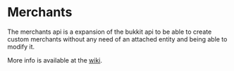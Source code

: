 Merchants
=========

The merchants api is a expansion of the bukkit api to be able to create custom merchants without any need of an attached entity and being able to modify it.

More info is available at the [wiki][Wiki].

[Home]: https://github.com/Cybermaxke/Merchants
[Wiki]: https://github.com/Cybermaxke/Merchants/wiki